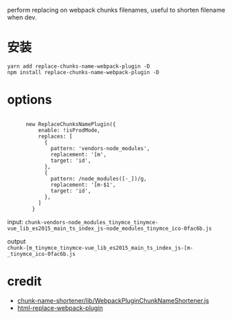 perform replacing on webpack chunks filenames, useful to shorten filename when dev.



# 安装
````
yarn add replace-chunks-name-webpack-plugin -D
npm install replace-chunks-name-webpack-plugin -D
````

# options
````

      new ReplaceChunksNamePlugin({
          enable: !isProdMode,
          replaces: [
            {
              pattern: 'vendors-node_modules',
              replacement: '[m',
              target: 'id',
            },
            {
              pattern: /node_modules([-_])/g,
              replacement: '[m-$1',
              target: 'id',
            },
          ]
        }
````

input:
`chunk-vendors-node_modules_tinymce_tinymce-vue_lib_es2015_main_ts_index_js-node_modules_tinymce_ico-0fac6b.js`

output  
`chunk-[m_tinymce_tinymce-vue_lib_es2015_main_ts_index_js-[m-_tinymce_ico-0fac6b.js`

# credit 
-  [chunk-name-shortener/lib/WebpackPluginChunkNameShortener.js](https://github.com/gourmetjs/gourmet-ssr/blob/master/builder/chunk-name-shortener/lib/WebpackPluginChunkNameShortener.js)
-  [html-replace-webpack-plugin](https://github.com/iminif/html-replace-webpack-plugin/blob/master/index.js)
